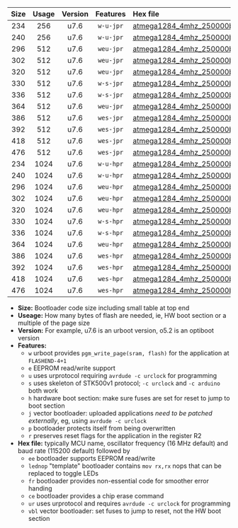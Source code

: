 |Size|Usage|Version|Features|Hex file|
|:-:|:-:|:-:|:-:|:--|
|234|256|u7.6|`w-u-jpr`|[atmega1284_4mhz_250000bps_ur_vbl.hex](https://raw.githubusercontent.com/stefanrueger/urboot/main/bootloaders/atmega1284/fcpu_4mhz/250000_bps/atmega1284_4mhz_250000bps_ur_vbl.hex)|
|240|256|u7.6|`w-u-jpr`|[atmega1284_4mhz_250000bps_lednop_ur_vbl.hex](https://raw.githubusercontent.com/stefanrueger/urboot/main/bootloaders/atmega1284/fcpu_4mhz/250000_bps/atmega1284_4mhz_250000bps_lednop_ur_vbl.hex)|
|296|512|u7.6|`weu-jpr`|[atmega1284_4mhz_250000bps_ee_ur_vbl.hex](https://raw.githubusercontent.com/stefanrueger/urboot/main/bootloaders/atmega1284/fcpu_4mhz/250000_bps/atmega1284_4mhz_250000bps_ee_ur_vbl.hex)|
|302|512|u7.6|`weu-jpr`|[atmega1284_4mhz_250000bps_ee_lednop_ur_vbl.hex](https://raw.githubusercontent.com/stefanrueger/urboot/main/bootloaders/atmega1284/fcpu_4mhz/250000_bps/atmega1284_4mhz_250000bps_ee_lednop_ur_vbl.hex)|
|320|512|u7.6|`weu-jpr`|[atmega1284_4mhz_250000bps_ee_lednop_fr_ur_vbl.hex](https://raw.githubusercontent.com/stefanrueger/urboot/main/bootloaders/atmega1284/fcpu_4mhz/250000_bps/atmega1284_4mhz_250000bps_ee_lednop_fr_ur_vbl.hex)|
|330|512|u7.6|`w-s-jpr`|[atmega1284_4mhz_250000bps_vbl.hex](https://raw.githubusercontent.com/stefanrueger/urboot/main/bootloaders/atmega1284/fcpu_4mhz/250000_bps/atmega1284_4mhz_250000bps_vbl.hex)|
|336|512|u7.6|`w-s-jpr`|[atmega1284_4mhz_250000bps_lednop_vbl.hex](https://raw.githubusercontent.com/stefanrueger/urboot/main/bootloaders/atmega1284/fcpu_4mhz/250000_bps/atmega1284_4mhz_250000bps_lednop_vbl.hex)|
|364|512|u7.6|`weu-jpr`|[atmega1284_4mhz_250000bps_ee_lednop_fr_ce_ur_vbl.hex](https://raw.githubusercontent.com/stefanrueger/urboot/main/bootloaders/atmega1284/fcpu_4mhz/250000_bps/atmega1284_4mhz_250000bps_ee_lednop_fr_ce_ur_vbl.hex)|
|386|512|u7.6|`wes-jpr`|[atmega1284_4mhz_250000bps_ee_vbl.hex](https://raw.githubusercontent.com/stefanrueger/urboot/main/bootloaders/atmega1284/fcpu_4mhz/250000_bps/atmega1284_4mhz_250000bps_ee_vbl.hex)|
|392|512|u7.6|`wes-jpr`|[atmega1284_4mhz_250000bps_ee_lednop_vbl.hex](https://raw.githubusercontent.com/stefanrueger/urboot/main/bootloaders/atmega1284/fcpu_4mhz/250000_bps/atmega1284_4mhz_250000bps_ee_lednop_vbl.hex)|
|418|512|u7.6|`wes-jpr`|[atmega1284_4mhz_250000bps_ee_lednop_fr_vbl.hex](https://raw.githubusercontent.com/stefanrueger/urboot/main/bootloaders/atmega1284/fcpu_4mhz/250000_bps/atmega1284_4mhz_250000bps_ee_lednop_fr_vbl.hex)|
|476|512|u7.6|`wes-jpr`|[atmega1284_4mhz_250000bps_ee_lednop_fr_ce_vbl.hex](https://raw.githubusercontent.com/stefanrueger/urboot/main/bootloaders/atmega1284/fcpu_4mhz/250000_bps/atmega1284_4mhz_250000bps_ee_lednop_fr_ce_vbl.hex)|
|234|1024|u7.6|`w-u-hpr`|[atmega1284_4mhz_250000bps_ur.hex](https://raw.githubusercontent.com/stefanrueger/urboot/main/bootloaders/atmega1284/fcpu_4mhz/250000_bps/atmega1284_4mhz_250000bps_ur.hex)|
|240|1024|u7.6|`w-u-hpr`|[atmega1284_4mhz_250000bps_lednop_ur.hex](https://raw.githubusercontent.com/stefanrueger/urboot/main/bootloaders/atmega1284/fcpu_4mhz/250000_bps/atmega1284_4mhz_250000bps_lednop_ur.hex)|
|296|1024|u7.6|`weu-hpr`|[atmega1284_4mhz_250000bps_ee_ur.hex](https://raw.githubusercontent.com/stefanrueger/urboot/main/bootloaders/atmega1284/fcpu_4mhz/250000_bps/atmega1284_4mhz_250000bps_ee_ur.hex)|
|302|1024|u7.6|`weu-hpr`|[atmega1284_4mhz_250000bps_ee_lednop_ur.hex](https://raw.githubusercontent.com/stefanrueger/urboot/main/bootloaders/atmega1284/fcpu_4mhz/250000_bps/atmega1284_4mhz_250000bps_ee_lednop_ur.hex)|
|320|1024|u7.6|`weu-hpr`|[atmega1284_4mhz_250000bps_ee_lednop_fr_ur.hex](https://raw.githubusercontent.com/stefanrueger/urboot/main/bootloaders/atmega1284/fcpu_4mhz/250000_bps/atmega1284_4mhz_250000bps_ee_lednop_fr_ur.hex)|
|330|1024|u7.6|`w-s-hpr`|[atmega1284_4mhz_250000bps.hex](https://raw.githubusercontent.com/stefanrueger/urboot/main/bootloaders/atmega1284/fcpu_4mhz/250000_bps/atmega1284_4mhz_250000bps.hex)|
|336|1024|u7.6|`w-s-hpr`|[atmega1284_4mhz_250000bps_lednop.hex](https://raw.githubusercontent.com/stefanrueger/urboot/main/bootloaders/atmega1284/fcpu_4mhz/250000_bps/atmega1284_4mhz_250000bps_lednop.hex)|
|364|1024|u7.6|`weu-hpr`|[atmega1284_4mhz_250000bps_ee_lednop_fr_ce_ur.hex](https://raw.githubusercontent.com/stefanrueger/urboot/main/bootloaders/atmega1284/fcpu_4mhz/250000_bps/atmega1284_4mhz_250000bps_ee_lednop_fr_ce_ur.hex)|
|386|1024|u7.6|`wes-hpr`|[atmega1284_4mhz_250000bps_ee.hex](https://raw.githubusercontent.com/stefanrueger/urboot/main/bootloaders/atmega1284/fcpu_4mhz/250000_bps/atmega1284_4mhz_250000bps_ee.hex)|
|392|1024|u7.6|`wes-hpr`|[atmega1284_4mhz_250000bps_ee_lednop.hex](https://raw.githubusercontent.com/stefanrueger/urboot/main/bootloaders/atmega1284/fcpu_4mhz/250000_bps/atmega1284_4mhz_250000bps_ee_lednop.hex)|
|418|1024|u7.6|`wes-hpr`|[atmega1284_4mhz_250000bps_ee_lednop_fr.hex](https://raw.githubusercontent.com/stefanrueger/urboot/main/bootloaders/atmega1284/fcpu_4mhz/250000_bps/atmega1284_4mhz_250000bps_ee_lednop_fr.hex)|
|476|1024|u7.6|`wes-hpr`|[atmega1284_4mhz_250000bps_ee_lednop_fr_ce.hex](https://raw.githubusercontent.com/stefanrueger/urboot/main/bootloaders/atmega1284/fcpu_4mhz/250000_bps/atmega1284_4mhz_250000bps_ee_lednop_fr_ce.hex)|

- **Size:** Bootloader code size including small table at top end
- **Useage:** How many bytes of flash are needed, ie, HW boot section or a multiple of the page size
- **Version:** For example, u7.6 is an urboot version, o5.2 is an optiboot version
- **Features:**
  + `w` urboot provides `pgm_write_page(sram, flash)` for the application at `FLASHEND-4+1`
  + `e` EEPROM read/write support
  + `u` uses urprotocol requiring `avrdude -c urclock` for programming
  + `s` uses skeleton of STK500v1 protocol; `-c urclock` and `-c arduino` both work
  + `h` hardware boot section: make sure fuses are set for reset to jump to boot section
  + `j` vector bootloader: uploaded applications *need to be patched externally*, eg, using `avrdude -c urclock`
  + `p` bootloader protects itself from being overwritten
  + `r` preserves reset flags for the application in the register R2
- **Hex file:** typically MCU name, oscillator frequency (16 MHz default) and baud rate (115200 default) followed by
  + `ee` bootloader supports EEPROM read/write
  + `lednop` "template" bootloader contains `mov rx,rx` nops that can be replaced to toggle LEDs
  + `fr` bootloader provides non-essential code for smoother error handing
  + `ce` bootloader provides a chip erase command
  + `ur` uses urprotocol and requires `avrdude -c urclock` for programming
  + `vbl` vector bootloader: set fuses to jump to reset, not the HW boot section

